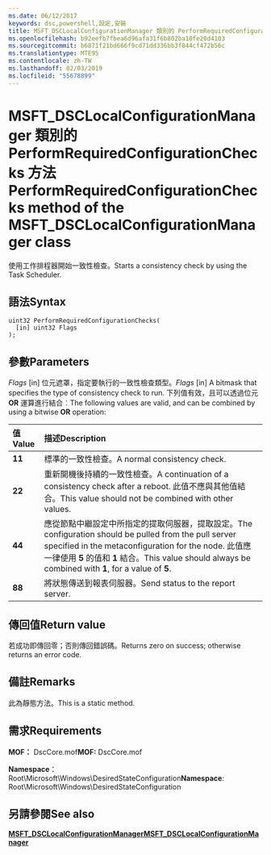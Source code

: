 ```yaml
---
ms.date: 06/12/2017
keywords: dsc,powershell,設定,安裝
title: MSFT_DSCLocalConfigurationManager 類別的 PerformRequiredConfigurationChecks 方法
ms.openlocfilehash: b92eefb7fbea6d96afa31f6b802ba10fe20d4103
ms.sourcegitcommit: b6871f21bd666f9cd71dd336bb3f844cf472b56c
ms.translationtype: MTE95
ms.contentlocale: zh-TW
ms.lasthandoff: 02/03/2019
ms.locfileid: "55678899"
---
```

# <a name="performrequiredconfigurationchecks-method-of-the-msftdsclocalconfigurationmanager-class"></a><span data-ttu-id="d1ed5-103">MSFT_DSCLocalConfigurationManager 類別的 PerformRequiredConfigurationChecks 方法</span><span class="sxs-lookup"><span data-stu-id="d1ed5-103">PerformRequiredConfigurationChecks method of the MSFT_DSCLocalConfigurationManager class</span></span>

<span data-ttu-id="d1ed5-104">使用工作排程器開始一致性檢查。</span><span class="sxs-lookup"><span data-stu-id="d1ed5-104">Starts a consistency check by using the Task Scheduler.</span></span>

## <a name="syntax"></a><span data-ttu-id="d1ed5-105">語法</span><span class="sxs-lookup"><span data-stu-id="d1ed5-105">Syntax</span></span>

```mof
uint32 PerformRequiredConfigurationChecks(
  [in] uint32 Flags
);
```

## <a name="parameters"></a><span data-ttu-id="d1ed5-106">參數</span><span class="sxs-lookup"><span data-stu-id="d1ed5-106">Parameters</span></span>

<span data-ttu-id="d1ed5-107">*Flags* \[in\] 位元遮罩，指定要執行的一致性檢查類型。</span><span class="sxs-lookup"><span data-stu-id="d1ed5-107">*Flags* \[in\] A bitmask that specifies the type of consistency check to run.</span></span> <span data-ttu-id="d1ed5-108">下列值有效，且可以透過位元 **OR** 運算進行結合︰</span><span class="sxs-lookup"><span data-stu-id="d1ed5-108">The following values are valid, and can be combined by using a bitwise **OR** operation:</span></span>

|<span data-ttu-id="d1ed5-109">值</span><span class="sxs-lookup"><span data-stu-id="d1ed5-109">Value</span></span> |<span data-ttu-id="d1ed5-110">描述</span><span class="sxs-lookup"><span data-stu-id="d1ed5-110">Description</span></span> |
|:--- |:---|
|<span data-ttu-id="d1ed5-111">**1**</span><span class="sxs-lookup"><span data-stu-id="d1ed5-111">**1**</span></span> | <span data-ttu-id="d1ed5-112">標準的一致性檢查。</span><span class="sxs-lookup"><span data-stu-id="d1ed5-112">A normal consistency check.</span></span> |
|<span data-ttu-id="d1ed5-113">**2**</span><span class="sxs-lookup"><span data-stu-id="d1ed5-113">**2**</span></span> | <span data-ttu-id="d1ed5-114">重新開機後持續的一致性檢查。</span><span class="sxs-lookup"><span data-stu-id="d1ed5-114">A continuation of a consistency check after a reboot.</span></span> <span data-ttu-id="d1ed5-115">此值不應與其他值結合。</span><span class="sxs-lookup"><span data-stu-id="d1ed5-115">This value should not be combined with other values.</span></span> |
|<span data-ttu-id="d1ed5-116">**4**</span><span class="sxs-lookup"><span data-stu-id="d1ed5-116">**4**</span></span> | <span data-ttu-id="d1ed5-117">應從節點中繼設定中所指定的提取伺服器，提取設定。</span><span class="sxs-lookup"><span data-stu-id="d1ed5-117">The configuration should be pulled from the pull server specified in the metaconfiguration for the node.</span></span> <span data-ttu-id="d1ed5-118">此值應一律使用 **5** 的值和 **1** 結合。</span><span class="sxs-lookup"><span data-stu-id="d1ed5-118">This value should always be combined with **1**, for a value of **5**.</span></span> |
|<span data-ttu-id="d1ed5-119">**8**</span><span class="sxs-lookup"><span data-stu-id="d1ed5-119">**8**</span></span> | <span data-ttu-id="d1ed5-120">將狀態傳送到報表伺服器。</span><span class="sxs-lookup"><span data-stu-id="d1ed5-120">Send status to the report server.</span></span> |

## <a name="return-value"></a><span data-ttu-id="d1ed5-121">傳回值</span><span class="sxs-lookup"><span data-stu-id="d1ed5-121">Return value</span></span>

<span data-ttu-id="d1ed5-122">若成功即傳回零；否則傳回錯誤碼。</span><span class="sxs-lookup"><span data-stu-id="d1ed5-122">Returns zero on success; otherwise returns an error code.</span></span>

## <a name="remarks"></a><span data-ttu-id="d1ed5-123">備註</span><span class="sxs-lookup"><span data-stu-id="d1ed5-123">Remarks</span></span>

<span data-ttu-id="d1ed5-124">此為靜態方法。</span><span class="sxs-lookup"><span data-stu-id="d1ed5-124">This is a static method.</span></span>

## <a name="requirements"></a><span data-ttu-id="d1ed5-125">需求</span><span class="sxs-lookup"><span data-stu-id="d1ed5-125">Requirements</span></span>

<span data-ttu-id="d1ed5-126">**MOF：** DscCore.mof</span><span class="sxs-lookup"><span data-stu-id="d1ed5-126">**MOF:** DscCore.mof</span></span>

<span data-ttu-id="d1ed5-127">**Namespace**：Root\Microsoft\Windows\DesiredStateConfiguration</span><span class="sxs-lookup"><span data-stu-id="d1ed5-127">**Namespace**: Root\Microsoft\Windows\DesiredStateConfiguration</span></span>

## <a name="see-also"></a><span data-ttu-id="d1ed5-128">另請參閱</span><span class="sxs-lookup"><span data-stu-id="d1ed5-128">See also</span></span>

[<span data-ttu-id="d1ed5-129">**MSFT_DSCLocalConfigurationManager**</span><span class="sxs-lookup"><span data-stu-id="d1ed5-129">**MSFT_DSCLocalConfigurationManager**</span></span>](msft-dsclocalconfigurationmanager.md)